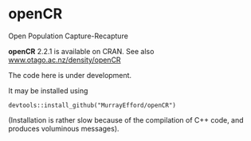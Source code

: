 # openCR
Open Population Capture-Recapture

**openCR** 2.2.1 is available on CRAN. See also www.otago.ac.nz/density/openCR

The code here is under development.

It may be installed using
```
devtools::install_github("MurrayEfford/openCR")
```

(Installation is rather slow because of the compilation of C++ code, and produces voluminous messages).
